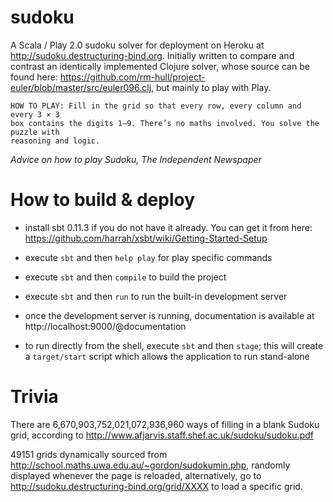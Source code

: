 sudoku
======

A Scala / Play 2.0 sudoku solver for deployment on Heroku at http://sudoku.destructuring-bind.org. 
Initially written to compare and contrast an identically implemented Clojure
solver, whose source can be found here: 
https://github.com/rm-hull/project-euler/blob/master/src/euler096.clj,
but mainly to play with Play.

    HOW TO PLAY: Fill in the grid so that every row, every column and every 3 × 3
    box contains the digits 1–9. There’s no maths involved. You solve the puzzle with
    reasoning and logic.

_Advice on how to play Sudoku, The Independent Newspaper_

How to build & deploy
=====================

* install sbt 0.11.3  if you do not have it already. You can get it from
  here: https://github.com/harrah/xsbt/wiki/Getting-Started-Setup
 
* execute `sbt` and then `help play` for play specific commands

* execute `sbt` and then `compile` to build the project

* execute `sbt` and then `run` to run the built-in development server

* once the development server is running, documentation is available
  at http://localhost:9000/@documentation

* to run directly from the shell, execute `sbt` and then `stage`; this will
  create a `target/start` script which allows the application to run stand-alone

Trivia
======

There are 6,670,903,752,021,072,936,960 ways of filling in a blank Sudoku 
grid, according to http://www.afjarvis.staff.shef.ac.uk/sudoku/sudoku.pdf

49151 grids dynamically sourced from http://school.maths.uwa.edu.au/~gordon/sudokumin.php,
randomly displayed whenever the page is reloaded, alternatively, go to 
http://sudoku.destructuring-bind.org/grid/XXXX to load a specific grid.
